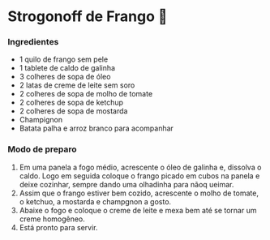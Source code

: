 # Strogonoff de Frango 🐔

### Ingredientes

 - 1 quilo de frango sem pele
 - 1 tablete de caldo de galinha
 - 3 colheres de sopa de óleo
 - 2 latas de creme de leite sem soro
 - 2 colheres de sopa de molho de tomate
 - 2 colheres de sopa de ketchup
 - 2 colheres de sopa de mostarda
 - Champignon
 - Batata palha e arroz branco para acompanhar

### Modo de preparo

 1. Em uma panela a fogo médio, acrescente o óleo de galinha e, dissolva o caldo. Logo em seguida coloque o frango picado em cubos na panela e deixe cozinhar, sempre dando uma olhadinha para nãoq ueimar.
 2. Assim que o frango estiver bem cozido, acrescente o molho de tomate, o ketchuo, a mostarda e champgnon a gosto.
 3. Abaixe o fogo e coloque o creme de leite e mexa bem até se tornar um creme homogêneo.
 4. Está pronto para servir.